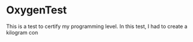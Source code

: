 # OxygenTest
This is a test to certify my programming level. In this test, I had to create a kilogram con                                              
   
